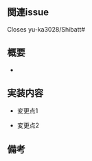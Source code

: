 ## 関連issue
Closes yu-ka3028/Shibatt#

## 概要
<!--このPull Requestの目的を簡潔に説明してください。-->
- 

## 実装内容
- 変更点1<br>

- 変更点2<br>

## 備考
